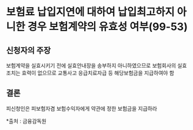 # 보험료 납입지연에 대하여 납입최고하지 아니한 경우 보험계약의 유효성 여부(99-53)

## 신청자의 주장
보험계약을 실효시키기 전에 실효안내장을 송부하지 아니하였으므로 보험회사의 실효조치는 효력이 없으므로 교통사고 응급치료자급 등 해당보험금을 지급하여야 함

## 결론
피신청인은 피보험자겸 보험수익자에게 약관에 정한 보험금을 지급하라

*출처 : 금융감독원